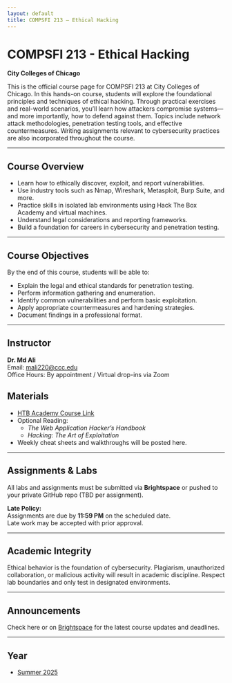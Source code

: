 ```yaml
---
layout: default
title: COMPSFI 213 – Ethical Hacking
---
```


# COMPSFI 213 - Ethical Hacking
**City Colleges of Chicago**

This is the official course page for COMPSFI 213 at City Colleges of Chicago. In this hands-on course, students will explore the foundational principles and techniques of ethical hacking. Through practical exercises and real-world scenarios, you’ll learn how attackers compromise systems—and more importantly, how to defend against them. Topics include network attack methodologies, penetration testing tools, and effective countermeasures. Writing assignments relevant to cybersecurity practices are also incorporated throughout the course.

---

## Course Overview

- Learn how to ethically discover, exploit, and report vulnerabilities.
- Use industry tools such as Nmap, Wireshark, Metasploit, Burp Suite, and more.
- Practice skills in isolated lab environments using Hack The Box Academy and virtual machines.
- Understand legal considerations and reporting frameworks.
- Build a foundation for careers in cybersecurity and penetration testing.

---

## Course Objectives

By the end of this course, students will be able to:

- Explain the legal and ethical standards for penetration testing.
- Perform information gathering and enumeration.
- Identify common vulnerabilities and perform basic exploitation.
- Apply appropriate countermeasures and hardening strategies.
- Document findings in a professional format.

---

## Instructor

**Dr. Md Ali**  
Email: mali220@ccc.edu  
Office Hours: By appointment / Virtual drop-ins via Zoom

## Materials

- [HTB Academy Course Link](https://academy.hackthebox.com/)
- Optional Reading:
  - *The Web Application Hacker’s Handbook*
  - *Hacking: The Art of Exploitation*
- Weekly cheat sheets and walkthroughs will be posted here.

---

## Assignments & Labs

All labs and assignments must be submitted via **Brightspace** or pushed to your private GitHub repo (TBD per assignment).

**Late Policy:**  
Assignments are due by **11:59 PM** on the scheduled date.  
Late work may be accepted with prior approval.

---

## Academic Integrity

Ethical behavior is the foundation of cybersecurity. Plagiarism, unauthorized collaboration, or malicious activity will result in academic discipline. Respect lab boundaries and only test in designated environments.

---

## Announcements

Check here or on [Brightspace](https://brightspace.ccc.edu) for the latest course updates and deadlines.

---

## Year
- [Summer 2025](/2025/Summer/)
